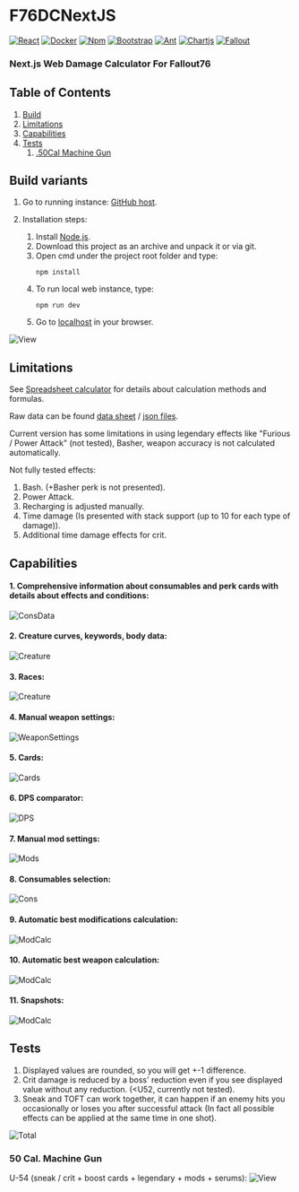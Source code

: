 # F76DCNextJS
[![React](https://img.shields.io/badge/React-20232A?style=for-the-badge&logo=react&logoColor=61DAFB)](https://react.dev/)
[![Docker](https://img.shields.io/badge/Docker-2CA5E0?style=for-the-badge&logo=docker&logoColor=white)](https://www.docker.com/)
[![Npm](https://img.shields.io/badge/npm-CB3837?style=for-the-badge&logo=npm&logoColor=white)](https://docs.npmjs.com/about-npm)
[![Bootstrap](https://img.shields.io/badge/Bootstrap-563D7C?style=for-the-badge&logo=bootstrap&logoColor=white)](https://getbootstrap.com/)
[![Ant](https://img.shields.io/badge/Ant%20Design-1890FF?style=for-the-badge&logo=antdesign&logoColor=white)](https://ant.design/)
[![Chartjs](https://img.shields.io/badge/Chart%20js-FF6384?style=for-the-badge&logo=chartdotjs&logoColor=white)](https://www.chartjs.org/)
[![Fallout](https://img.shields.io/badge/Fallout76-2a475e?logo=steam&logoColor=fff&style=for-the-badge)](https://store.steampowered.com/app/1151340/Fallout_76)


### Next.js Web Damage Calculator For Fallout76 

## Table of Contents
1. [Build](#build-variants)
2. [Limitations](#limitations)
3. [Capabilities](#capabilities)
4. [Tests](#tests)
   1. [.50Cal Machine Gun](#50-Cal-Machine-Gun)

## Build variants

1. Go to running instance: [GitHub host](https://sergeyvorobiev.github.io/F76RDamageCalc/).

2. Installation steps:
   1. Install [Node.js](https://nodejs.org/en/download). 
   2. Download this project as an archive and unpack it or via git. 
   3. Open cmd under the project root folder and type:
       ```console
       npm install
       ``` 
   4. To run local web instance, type:
       ```console
       npm run dev
       ``` 
   5. Go to [localhost](http://localhost:3000) in your browser.

![View](src/resources/forReadme/main.webp)

## Limitations
See [Spreadsheet calculator](https://github.com/SergeyVorobiev/F76Damage) for details about calculation methods and formulas.

Raw data can be found [data sheet](https://docs.google.com/spreadsheets/d/1ww8BxPfFMoS6idciAYDvekcAP9siSKzTDqFFtZ6Gs88/edit?usp=sharing) / [json files](https://github.com/SergeyVorobiev/F76Damage/tree/main/Resources/Extracted/misc/curvetables/json/weapons).

Current version has some limitations in using legendary effects like "Furious / Power Attack" (not tested), Basher, weapon accuracy is not calculated automatically.

Not fully tested effects:

1. Bash. (+Basher perk is not presented).
2. Power Attack.
3. Recharging is adjusted manually.
4. Time damage (Is presented with stack support (up to 10 for each type of damage)).
5. Additional time damage effects for crit.

## Capabilities

#### 1. Comprehensive information about consumables and perk cards with details about effects and conditions:
![ConsData](src/resources/forReadme/consumablesPerkCardData.webp)
#### 2. Creature curves, keywords, body data:
![Creature](src/resources/forReadme/creatureData.webp)
#### 3. Races:
![Creature](src/resources/forReadme/raceData.webp)
#### 4. Manual weapon settings:
![WeaponSettings](src/resources/forReadme/manualWSettings.webp)
#### 5. Cards:
![Cards](src/resources/forReadme/cardSettings.webp)
#### 6. DPS comparator:
![DPS](src/resources/forReadme/dpsComparator.webp)
#### 7. Manual mod settings:
![Mods](src/resources/forReadme/manualModSettings.webp)
#### 8. Consumables selection:
![Cons](src/resources/forReadme/itemSettings.webp)
#### 9. Automatic best modifications calculation:
![ModCalc](src/resources/forReadme/automaticModSettings.webp)
#### 10. Automatic best weapon calculation:
![ModCalc](src/resources/forReadme/bestWeaponCalculator.webp)
#### 11. Snapshots:
![ModCalc](src/resources/forReadme/snapshots.webp)

## Tests

1. Displayed values are rounded, so you will get +-1 difference.
2. Crit damage is reduced by a boss' reduction even if you see displayed value without any reduction. (<U52, currently not tested).
3. Sneak and TOFT can work together, it can happen if an enemy hits you occasionally or loses you after successful attack (In fact all possible effects can be applied at the same time in one shot).

![Total](src/resources/forReadme/total.webp)

### 50 Cal. Machine Gun

U-54 (sneak / crit + boost cards + legendary + mods + serums):
![View](src/resources/forReadme/docs/50Cal/u54Test.webp)







